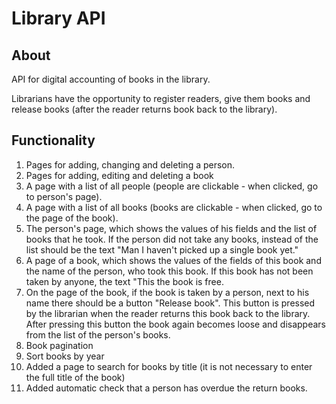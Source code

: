 # Library API

## About
API for digital accounting of books in the library. 

Librarians have the opportunity to register readers, give them books and release books (after the reader returns book back to the library).

## Functionality
1) Pages for adding, changing and deleting a person.
2) Pages for adding, editing and deleting a book
3) A page with a list of all people (people are clickable - when clicked,
go to person's page).
4) A page with a list of all books (books are clickable - when clicked,
go to the page of the book).
5) The person's page, which shows the values ​​of his fields and the list of books that he
took. If the person did not take any books, instead of the list should be the text "Man
I haven't picked up a single book yet."
6) A page of a book, which shows the values ​​of the fields of this book and the name of the person,
who took this book. If this book has not been taken by anyone, the text "This the book is free.
7) On the page of the book, if the book is taken by a person, next to his name there should be a button
"Release book". This button is pressed by the librarian when the reader
returns this book back to the library. After pressing this button the book again
becomes loose and disappears from the list of the person's books.
8) Book pagination
9) Sort books by year
10) Added a page to search for books by title (it is not necessary to enter the full title of the book)
11) Added automatic check that a person has overdue the return books.


